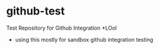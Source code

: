 # github-test
Test Repository for Github Integration
*LOol
* using this mostly for sandbox github integration testing
